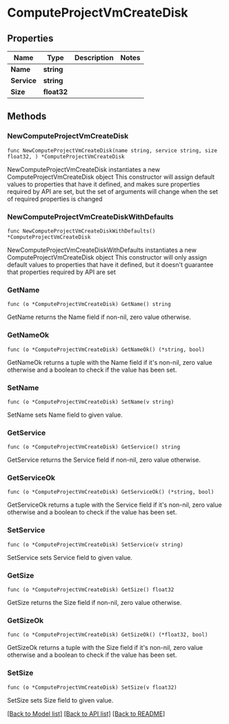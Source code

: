 # ComputeProjectVmCreateDisk

## Properties

Name | Type | Description | Notes
------------ | ------------- | ------------- | -------------
**Name** | **string** |  | 
**Service** | **string** |  | 
**Size** | **float32** |  | 

## Methods

### NewComputeProjectVmCreateDisk

`func NewComputeProjectVmCreateDisk(name string, service string, size float32, ) *ComputeProjectVmCreateDisk`

NewComputeProjectVmCreateDisk instantiates a new ComputeProjectVmCreateDisk object
This constructor will assign default values to properties that have it defined,
and makes sure properties required by API are set, but the set of arguments
will change when the set of required properties is changed

### NewComputeProjectVmCreateDiskWithDefaults

`func NewComputeProjectVmCreateDiskWithDefaults() *ComputeProjectVmCreateDisk`

NewComputeProjectVmCreateDiskWithDefaults instantiates a new ComputeProjectVmCreateDisk object
This constructor will only assign default values to properties that have it defined,
but it doesn't guarantee that properties required by API are set

### GetName

`func (o *ComputeProjectVmCreateDisk) GetName() string`

GetName returns the Name field if non-nil, zero value otherwise.

### GetNameOk

`func (o *ComputeProjectVmCreateDisk) GetNameOk() (*string, bool)`

GetNameOk returns a tuple with the Name field if it's non-nil, zero value otherwise
and a boolean to check if the value has been set.

### SetName

`func (o *ComputeProjectVmCreateDisk) SetName(v string)`

SetName sets Name field to given value.


### GetService

`func (o *ComputeProjectVmCreateDisk) GetService() string`

GetService returns the Service field if non-nil, zero value otherwise.

### GetServiceOk

`func (o *ComputeProjectVmCreateDisk) GetServiceOk() (*string, bool)`

GetServiceOk returns a tuple with the Service field if it's non-nil, zero value otherwise
and a boolean to check if the value has been set.

### SetService

`func (o *ComputeProjectVmCreateDisk) SetService(v string)`

SetService sets Service field to given value.


### GetSize

`func (o *ComputeProjectVmCreateDisk) GetSize() float32`

GetSize returns the Size field if non-nil, zero value otherwise.

### GetSizeOk

`func (o *ComputeProjectVmCreateDisk) GetSizeOk() (*float32, bool)`

GetSizeOk returns a tuple with the Size field if it's non-nil, zero value otherwise
and a boolean to check if the value has been set.

### SetSize

`func (o *ComputeProjectVmCreateDisk) SetSize(v float32)`

SetSize sets Size field to given value.



[[Back to Model list]](../README.md#documentation-for-models) [[Back to API list]](../README.md#documentation-for-api-endpoints) [[Back to README]](../README.md)


